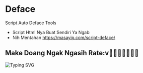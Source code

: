 # Deface
Script Auto Deface Tools
* Script Html Nya Buat Sendiri Ya Ngab
* Nih Mentahan https://masayip.com/script-deface/
## Make Doang Ngak Ngasih Rate:v🌟🌟🌟🌟🌟🌟🌟
![Typing SVG](https://readme-typing-svg.herokuapp.com?lines=THANK+YOU+FOR+ATTENDING....!+)
